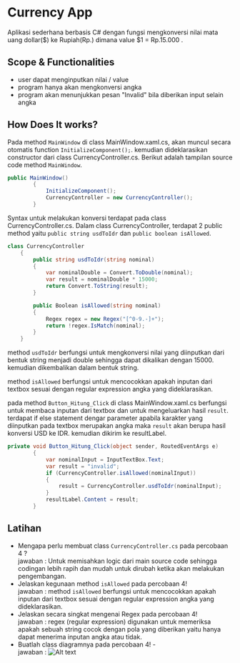 # Currency App
Aplikasi sederhana berbasis C# dengan fungsi mengkonversi nilai mata uang dollar($) ke Rupiah(Rp.) dimana value $1 = Rp.15.000 .

## Scope & Functionalities
- user dapat menginputkan nilai / value
- program hanya akan mengkonversi angka
- program akan menunjukkan pesan "Invalid" bila diberikan input selain angka

## How Does It works?
Pada method `MainWindow` di class MainWindow.xaml.cs, akan muncul secara otomatis function `InitializeComponent();`. kemudian dideklarasikan constructor dari class CurrencyController.cs. Berikut adalah tampilan source code method `MainWindow`.
```csharp
public MainWindow()
        {
            InitializeComponent();
            CurrencyController = new CurrencyController();
        }
```

Syntax untuk melakukan konversi terdapat pada class CurrencyController.cs. Dalam class CurrencyController, terdapat 2 public method yaitu `public string usdToIdr` dan `public boolean isAllowed`.
```csharp
class CurrencyController
    {
        public string usdToIdr(string nominal)
        {
            var nominalDouble = Convert.ToDouble(nominal);
            var result = nominalDouble * 15000;
            return Convert.ToString(result);
        }

        public Boolean isAllowed(string nominal)
        {
            Regex regex = new Regex("[^0-9.-]+");
            return !regex.IsMatch(nominal);
        }
    }
```

method `usdToIdr` berfungsi untuk mengkonversi nilai yang diinputkan dari bentuk string menjadi double sehingga dapat dikalikan dengan 15000. kemudian dikembalikan dalam bentuk string.

method `isAllowed` berfungsi untuk mencocokkan apakah inputan dari textbox sesuai dengan regular expression angka yang dideklarasikan.

pada method `Button_Hitung_Click` di class MainWindow.xaml.cs berfungsi untuk membaca inputan dari textbox dan untuk mengeluarkan hasil `result`. terdapat if else statement dengar parameter apabila karakter yang diinputkan pada textbox merupakan angka maka `result` akan berupa hasil konversi USD ke IDR. kemudian dikirim ke resultLabel.
```csharp
private void Button_Hitung_Click(object sender, RoutedEventArgs e)
        {
            var nominalInput = InputTextBox.Text;
            var result = "invalid";
            if (CurrencyController.isAllowed(nominalInput))
            {
                result = CurrencyController.usdToIdr(nominalInput);
            }
            resultLabel.Content = result;
        }
```

## Latihan

  - Mengapa perlu membuat class `CurrencyController.cs` pada percobaan 4 ?<br/>jawaban : Untuk memisahkan logic dari main source code sehingga codingan lebih rapih dan mudah untuk dirubah ketika akan melakukan pengembangan.
  - Jelaskan kegunaan method `isAllowed` pada percobaan 4!
    <br/>jawaban : method  `isAllowed`  berfungsi untuk mencocokkan apakah inputan dari textbox sesuai dengan regular expression angka yang dideklarasikan.
  - Jelaskan secara singkat mengenai Regex pada percobaan 4!
    <br/>jawaban : regex (regular expression) digunakan untuk memeriksa apakah sebuah string cocok dengan pola yang diberikan yaitu hanya dapat menerima inputan angka atau tidak.
  - Buatlah class diagramnya pada percobaan 4! 
  -<br/>jawaban : ![Alt text](D:/kuliah/semester-3/pemrograman-lanjut/classDiagram.jpg?raw=true "Title")